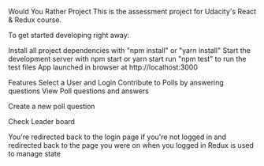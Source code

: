 Would You Rather Project
This is the assessment project for Udacity's React & Redux course.

To get started developing right away:

Install all project dependencies with "npm install" or "yarn install"
Start the development server with npm start or yarn start
run "npm test" to run the test files
App launched in browser at http://localhost:3000

Features
Select a User and Login
Contribute to Polls by answering questions
View Poll questions and answers

Create a new poll question

Check Leader board

You're redirected back to the login page if you're not logged in and redirected back to the page you were on when you logged in
Redux is used to manage state
